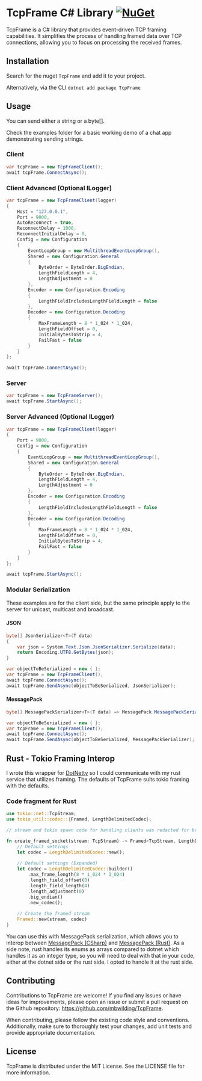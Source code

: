 ﻿# TcpFrame C# Library [![NuGet](https://img.shields.io/nuget/v/TcpFrame?style=plastic)](https://www.nuget.org/packages/TcpFrame/)

TcpFrame is a C# library that provides event-driven TCP framing capabilities. It simplifies the process of handling framed data over TCP connections, allowing you to focus on processing the received frames.

## Installation

Search for the nuget `TcpFrame` and add it to your project.

Alternatively, via the CLI `dotnet add package TcpFrame`

## Usage

You can send either a string or a byte[].

Check the examples folder for a basic working demo of a chat app demonstrating sending strings.

### Client

```csharp
var tcpFrame = new TcpFrameClient();
await tcpFrame.ConnectAsync();
```

### Client Advanced (Optional ILogger)

```csharp
var tcpFrame = new TcpFrameClient(logger)
{
    Host = "127.0.0.1",
    Port = 9000,
    AutoReconnect = true,
    ReconnectDelay = 1000,
    ReconnectInitialDelay = 0,
    Config = new Configuration
    {
        EventLoopGroup = new MultithreadEventLoopGroup(),
        Shared = new Configuration.General
        {
            ByteOrder = ByteOrder.BigEndian,
            LengthFieldLength = 4,
            LengthAdjustment = 0
        },
        Encoder = new Configuration.Encoding
        {
            LengthFieldIncludesLengthFieldLength = false
        },
        Decoder = new Configuration.Decoding
        {
            MaxFrameLength = 8 * 1_024 * 1_024,
            LengthFieldOffset = 0,
            InitialBytesToStrip = 4,
            FailFast = false
        }
    }
};

await tcpFrame.ConnectAsync();
```

### Server

```csharp
var tcpFrame = new TcpFrameServer();
await tcpFrame.StartAsync();
```

### Server Advanced (Optional ILogger)

```csharp
var tcpFrame = new TcpFrameClient(logger)
{
    Port = 9000,
    Config = new Configuration
    {
        EventLoopGroup = new MultithreadEventLoopGroup(),
        Shared = new Configuration.General
        {
            ByteOrder = ByteOrder.BigEndian,
            LengthFieldLength = 4,
            LengthAdjustment = 0
        },
        Encoder = new Configuration.Encoding
        {
            LengthFieldIncludesLengthFieldLength = false
        },
        Decoder = new Configuration.Decoding
        {
            MaxFrameLength = 8 * 1_024 * 1_024,
            LengthFieldOffset = 0,
            InitialBytesToStrip = 4,
            FailFast = false
        }
    }
};

await tcpFrame.StartAsync();
```

### Modular Serialization

These examples are for the client side, but the same principle apply to the server for unicast, multicast and broadcast.

#### JSON
```csharp
byte[] JsonSerializer<T>(T data)
{
    var json = System.Text.Json.JsonSerializer.Serialize(data);
    return Encoding.UTF8.GetBytes(json);
}

var objectToBeSerialized = new { };
var tcpFrame = new TcpFrameClient();
await tcpFrame.ConnectAsync();
await tcpFrame.SendAsync(objectToBeSerialized, JsonSerializer);
```

#### MessagePack
```csharp
byte[] MessagePackSerializer<T>(T data) => MessagePack.MessagePackSerializer.Serialize(data);

var objectToBeSerialized = new { };
var tcpFrame = new TcpFrameClient();
await tcpFrame.ConnectAsync();
await tcpFrame.SendAsync(objectToBeSerialized, MessagePackSerializer);
```

## Rust - Tokio Framing Interop

I wrote this wrapper for [DotNetty](https://github.com/Azure/DotNetty) so I could communicate with my rust service that utilizes framing. The defaults of TcpFrame suits tokio framing with the defaults.

### Code fragment for Rust

```rust
use tokio::net::TcpStream;
use tokio_util::codec::{Framed, LengthDelimitedCodec};

// stream and tokio spawn code for handling clients was redacted for brevity

fn create_framed_socket(stream: TcpStream) -> Framed<TcpStream, LengthDelimitedCodec> {
    // Default settings
    let codec = LengthDelimitedCodec::new();
    
    // Default settings (Expanded)
    let codec = LengthDelimitedCodec::builder()
        .max_frame_length(8 * 1_024 * 1_024)
        .length_field_offset(0)
        .length_field_length(4)
        .length_adjustment(0)
        .big_endian()
        .new_codec();
    
    // Create the framed stream
    Framed::new(stream, codec)
}
```

You can use this with MessagePack serialization, which allows you to interop between [MessagePack (CSharp)](https://github.com/neuecc/MessagePack-CSharp) and [MessagePack (Rust)](https://github.com/3Hren/msgpack-rust).
As a side note, rust handles its enums as arrays compared to dotnet which handles it as an integer type, so you will need to deal with that in your code, either at the dotnet side or the rust side. I opted to handle it at the rust side.

## Contributing

Contributions to TcpFrame are welcome! If you find any issues or have ideas for improvements, please open an issue or submit a pull request on the Github repository: https://github.com/mbwilding/TcpFrame.

When contributing, please follow the existing code style and conventions. Additionally, make sure to thoroughly test your changes, add unit tests and provide appropriate documentation.

## License

TcpFrame is distributed under the MIT License. See the LICENSE file for more information.
